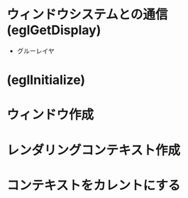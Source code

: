 # ウィンドウシステムとの通信(eglGetDisplay)
- グルーレイヤ


# (eglInitialize)

# ウィンドウ作成

# レンダリングコンテキスト作成

# コンテキストをカレントにする

